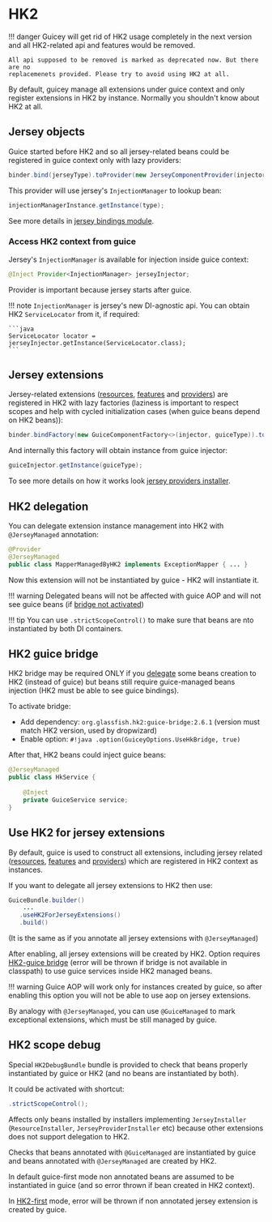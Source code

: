 # HK2

!!! danger
    Guicey will get rid of HK2 usage completely in the next version and all
    HK2-related api and features would be removed.
    
    All api supposed to be removed is marked as deprecated now. But there are no
    replacemenets provided. Please try to avoid using HK2 at all.
    
By default, guicey manage all extensions under guice context and only register 
extensions in HK2 by instance. Normally you shouldn't know about HK2 at all.

## Jersey objects

Guice started before HK2 and so all jersey-related beans could be registered in guice context 
only with lazy providers:

```java
binder.bind(jerseyType).toProvider(new JerseyComponentProvider(injectorProvider, jerseyType));
```

This provider will use jersey's `InjectionManager` to lookup bean:
 
```java
injectionManagerInstance.getInstance(type);
```

See more details in [jersey bindings module](https://github.com/xvik/dropwizard-guicey/tree/dw-2.1/src/main/java/ru/vyarus/dropwizard/guice/module/jersey/hk2/GuiceBindingsModule.java).

### Access HK2 context from guice

Jersey's `InjectionManager` is available for injection inside guice context:

```java
@Inject Provider<InjectionManager> jerseyInjector;
```

Provider is important because jersey starts after guice.

!!! note
    `InjectionManager` is jersey's new DI-agnostic api. You can obtain HK2 
    `ServiceLocator` from it, if required: 
    
    ```java
    ServiceLocator locator = jerseyInjector.getInstance(ServiceLocator.class);
    ``` 

## Jersey extensions

Jersey-related extensions ([resources](../installers/resource.md), [features](../installers/jersey-feature.md) 
and [providers](../installers/jersey-ext.md)) are registered in HK2 with lazy factories
(laziness is important to respect scopes and help with cycled initialization cases (when guice beans depend on HK2 beans)):

```java
binder.bindFactory(new GuiceComponentFactory<>(injector, guiceType)).to(guiceType)
```

And internally this factory will obtain instance from guice injector:

```java
guiceInjector.getInstance(guiceType);
```        

To see more details on how it works look [jersey providers installer](https://github.com/xvik/dropwizard-guicey/tree/dw-2.1/src/main/java/ru/vyarus/dropwizard/guice/module/installer/feature/jersey/provider/JerseyProviderInstaller.java).

## HK2 delegation

You can delegate extension instance management into HK2 with `@JerseyManaged` annotation:

```java
@Provider
@JerseyManaged
public class MapperManagedByHK2 implements ExceptionMapper { ... }
```

Now this extension will not be instantiated by guice - HK2 will instantiate it.

!!! warning
    Delegated beans will not be affected with guice AOP and will not see guice
    beans (if [bridge not activated](#hk2-guice-bridge))

!!! tip
    You can use `.strictScopeControl()` to make sure that beans are nto instantiated
    by both DI containers.
    
## HK2 guice bridge    

HK2 bridge may be required ONLY if you [delegate](#hk2-delegation) some beans creation to HK2 (instead of guice)
but beans still require guice-managed beans injection (HK2 must be able to see guice bindings).

To activate bridge:

* Add dependency: `org.glassfish.hk2:guice-bridge:2.6.1` (version must match HK2 version, used by dropwizard)
* Enable option: `#!java .option(GuiceyOptions.UseHkBridge, true)`

After that, HK2 beans could inject guice beans:

```java
@JerseyManaged
public class HkService {
    
    @Inject
    private GuiceService service;
}
```   

## Use HK2 for jersey extensions 

By default, guice is used to construct all extensions, including jersey related 
([resources](../installers/resource.md), [features](../installers/jersey-feature.md) 
and [providers](../installers/jersey-ext.md)) which are registered in HK2 context as instances.

If you want to delegate all jersey extensions to HK2 then use:

```java
GuiceBundle.builder()
    ...
   .useHK2ForJerseyExtensions()
   .build() 
```

(It is the same as if you annotate all jersey extensions with `@JerseyManaged`)

After enabling, all jersey extensions will be created by HK2. 
Option requires [HK2-guice bridge](#hk2-guice-bridge) (error will be thrown if bridge is not available in classpath)
to use guice services inside HK2 managed beans.

!!! warning
    Guice AOP will work only for instances created by guice, so after enabling this option you will not
    be able to use aop on jersey extensions.

By analogy with `@JerseyManaged`, you can use `@GuiceManaged` to mark exceptional extensions,
which must be still managed by guice.

## HK2 scope debug

Special `HK2DebugBundle` bundle is provided to check that beans properly instantiated by guice or HK2 
(and no beans are instantiated by both).

It could be activated with shortcut:

```java
.strictScopeControl();
```

Affects only beans installed by installers implementing `JerseyInstaller` (`ResourceInstaller`, `JerseyProviderInstaller` etc)
because other extensions does not support delegation to HK2.

Checks that beans annotated with `@GuiceManaged` are instantiated by guice and beans
annotated with `@JerseyManaged` are created by HK2.

In default guice-first mode non annotated beans are assumed to be instantiated in guice (and so error thrown
if bean created in HK2 context). 

In [HK2-first](#use-hk2-for-jersey-extensions) mode, error will be thrown if non annotated jersey extension is created by guice.
